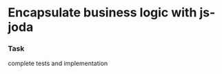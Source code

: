 Encapsulate business logic with js-joda
=======================================

### Task
complete tests and implementation